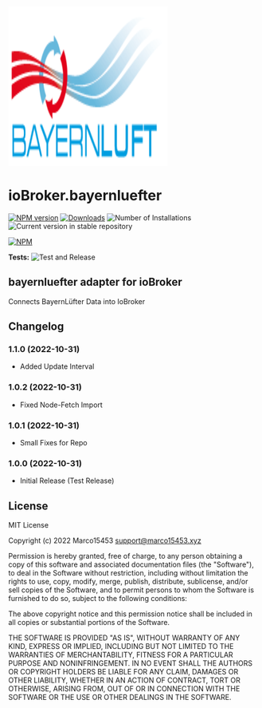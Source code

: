 ![Logo](admin/bayernluefter.png)
# ioBroker.bayernluefter

[![NPM version](https://img.shields.io/npm/v/iobroker.bayernluefter.svg)](https://www.npmjs.com/package/iobroker.bayernluefter)
[![Downloads](https://img.shields.io/npm/dm/iobroker.bayernluefter.svg)](https://www.npmjs.com/package/iobroker.bayernluefter)
![Number of Installations](https://iobroker.live/badges/bayernluefter-installed.svg)
![Current version in stable repository](https://iobroker.live/badges/bayernluefter-stable.svg)

[![NPM](https://nodei.co/npm/iobroker.bayernluefter.png?downloads=true)](https://nodei.co/npm/iobroker.bayernluefter/)

**Tests:** ![Test and Release](https://github.com/Marco15453/ioBroker.bayernluefter/workflows/Test%20and%20Release/badge.svg)

## bayernluefter adapter for ioBroker

Connects BayernLüfter Data into IoBroker

## Changelog
<!--
	Placeholder for the next version (at the beginning of the line):
	### **WORK IN PROGRESS**
-->
### 1.1.0 (2022-10-31)
* Added Update Interval

### 1.0.2 (2022-10-31)
* Fixed Node-Fetch Import

### 1.0.1 (2022-10-31)
* Small Fixes for Repo

### 1.0.0 (2022-10-31)
* Initial Release (Test Release)

## License
MIT License

Copyright (c) 2022 Marco15453 <support@marco15453.xyz>

Permission is hereby granted, free of charge, to any person obtaining a copy
of this software and associated documentation files (the "Software"), to deal
in the Software without restriction, including without limitation the rights
to use, copy, modify, merge, publish, distribute, sublicense, and/or sell
copies of the Software, and to permit persons to whom the Software is
furnished to do so, subject to the following conditions:

The above copyright notice and this permission notice shall be included in all
copies or substantial portions of the Software.

THE SOFTWARE IS PROVIDED "AS IS", WITHOUT WARRANTY OF ANY KIND, EXPRESS OR
IMPLIED, INCLUDING BUT NOT LIMITED TO THE WARRANTIES OF MERCHANTABILITY,
FITNESS FOR A PARTICULAR PURPOSE AND NONINFRINGEMENT. IN NO EVENT SHALL THE
AUTHORS OR COPYRIGHT HOLDERS BE LIABLE FOR ANY CLAIM, DAMAGES OR OTHER
LIABILITY, WHETHER IN AN ACTION OF CONTRACT, TORT OR OTHERWISE, ARISING FROM,
OUT OF OR IN CONNECTION WITH THE SOFTWARE OR THE USE OR OTHER DEALINGS IN THE
SOFTWARE.